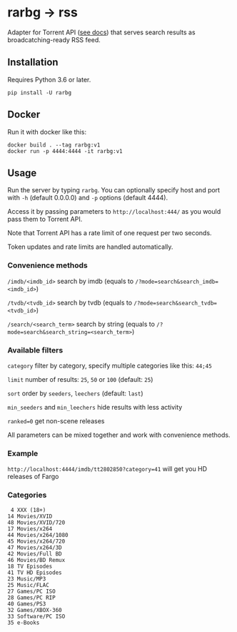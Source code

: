# rarbg → rss

Adapter for Torrent API ([see docs](https://torrentapi.org/apidocs_v2.txt)) that serves search results as broadcatching-ready RSS feed.

## Installation

Requires Python 3.6 or later.

```
pip install -U rarbg
```

## Docker

Run it with docker like this:

```
docker build . --tag rarbg:v1
docker run -p 4444:4444 -it rarbg:v1
```

## Usage

Run the server by typing `rarbg`. You can optionally specify host and port with `-h` (default 0.0.0.0) and `-p` options (default 4444).

Access it by passing parameters to `http://localhost:444/` as you would pass them to Torrent API.

Note that Torrent API has a rate limit of one request per two seconds.

Token updates and rate limits are handled automatically.

### Convenience methods

`/imdb/<imdb_id>` search by imdb (equals to `/?mode=search&search_imdb=<imdb_id>`)

`/tvdb/<tvdb_id>` search by tvdb (equals to `/?mode=search&search_tvdb=<tvdb_id>`)

`/search/<search_term>` search by string (equals to `/?mode=search&search_string=<search_term>`)

### Available filters

`category` filter by category, specify multiple categories like this:  `44;45`

`limit` number of results: `25`, `50` or `100` (default: `25`)

`sort` order by `seeders`, `leechers` (default: `last`)

`min_seeders` and `min_leechers` hide results with less activity

`ranked=0` get non-scene releases

All parameters can be mixed together and work with convenience methods.

### Example

`http://localhost:4444/imdb/tt2802850?category=41` will get you HD releases of Fargo

### Categories

```
 4 XXX (18+)
14 Movies/XVID
48 Movies/XVID/720
17 Movies/x264
44 Movies/x264/1080
45 Movies/x264/720
47 Movies/x264/3D
42 Movies/Full BD
46 Movies/BD Remux
18 TV Episodes
41 TV HD Episodes
23 Music/MP3
25 Music/FLAC
27 Games/PC ISO
28 Games/PC RIP
40 Games/PS3
32 Games/XBOX-360
33 Software/PC ISO
35 e-Books
```
